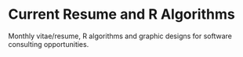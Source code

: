 # Current Resume and R Algorithms
Monthly vitae/resume, R algorithms and graphic designs for software consulting opportunities.
